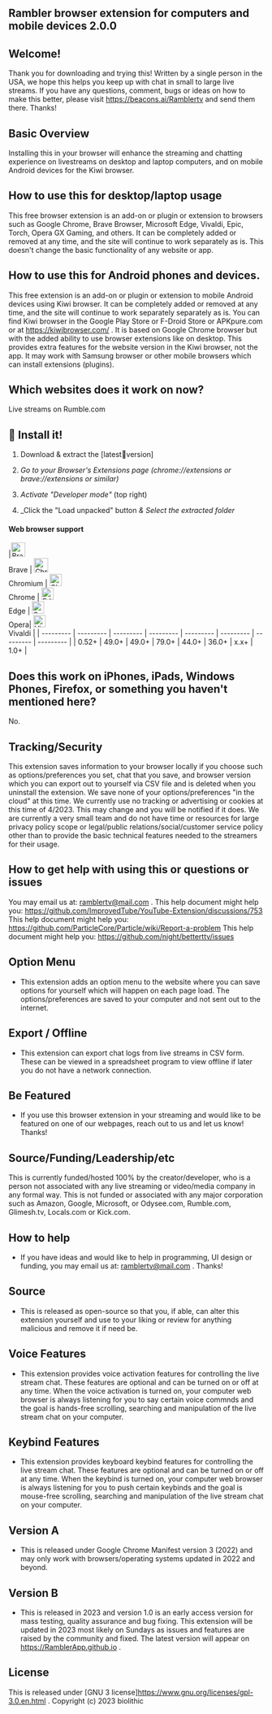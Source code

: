 <!-- /* Copyright 2023 biolithic. All rights reserved. */ -->
## Rambler browser extension for computers and mobile devices 2.0.0


## Welcome!

Thank you for downloading and trying this!  Written by a single person in the USA, we hope this helps you keep up with chat in small to large live streams. If you have any questions, comment, bugs or ideas on how to make this better, please visit https://beacons.ai/Ramblertv and send them there. Thanks!


## Basic Overview

Installing this in your browser will enhance the streaming and chatting experience on livestreams on desktop and laptop computers, and on mobile Android devices for the Kiwi browser.


## How to use this for desktop/laptop usage

This free browser extension is an add-on or plugin or extension to browsers such as Google Chrome, Brave Browser, Microsoft Edge, Vivaldi, Epic, Torch, Opera GX Gaming, and others. It can be completely added or removed at any time, and the site will continue to work separately as is. This doesn't change the basic functionality of any website or app.


## How to use this for Android phones and devices.

This free extension is an add-on or plugin or extension to mobile Android devices using Kiwi browser. It can be completely added or removed at any time, and the site will continue to work separately separately as is. You can find Kiwi browser in the Google Play Store or F-Droid Store or APKpure.com or at https://kiwibrowser.com/ . It is based on Google Chrome browser but with the added ability to use browser extensions like on desktop. This provides extra features for the website version in the Kiwi browser, not the app. It may work with Samsung browser or other mobile browsers which can install extensions (plugins).


## Which websites does it work on now?
Live streams on Rumble.com


## 🔧 Install it!

1. Download & extract the [latest🧪version] 

2. _Go to your Browser's Extensions page (chrome://extensions or brave://extensions or similar)_ 

3. _Activate "Developer mode"_ (top right)

4. _Click the "Load unpacked" button _& Select the extracted folder_


#### Web browser support 
|[<img src="https://raw.githubusercontent.com/alrra/browser-logos/master/src/brave/brave_48x48.png" alt="Brave" width="28px" />](https://brave.com)</br>Brave | [<img src="https://raw.githubusercontent.com/alrra/browser-logos/master/src/chromium/chromium_48x48.png" alt="Chromium" width="28px" />](https://github.com/chromium/chromium)</br>Chromium | [<img src="https://raw.githubusercontent.com/alrra/browser-logos/master/src/chrome/chrome_48x48.png" alt="Chrome" width="24px" />](https://chrome.google.com/webstore/detail/improve-youtube-open-sour/bnomihfieiccainjcjblhegjgglakjdd)</br>Chrome | [<img src="https://raw.githubusercontent.com/alrra/browser-logos/master/src/edge/edge_48x48.png" alt="Edge" width="24px" height="24px" />](https://www.microsoft.com/edge)</br>Edge | [<img src="https://raw.githubusercontent.com/alrra/browser-logos/master/src/opera/opera_48x48.png" alt="Opera" width="24px" height="24px" />](https://addons.opera.com/en/extensions/details/install-chrome-extensions/)</br>Opera|  [<img src="https://raw.githubusercontent.com/alrra/browser-logos/master/src/vivaldi/vivaldi_48x48.png" alt="Vivaldi" width="24px" height="24px" />](https://github.com/ric2b/Vivaldi-browser)</br>Vivaldi |
| --------- | --------- | --------- | --------- | --------- | --------- | --------- | --------- |
| 0.52+ | 49.0+ | 49.0+ | 79.0+ | 44.0+ | 36.0+ | x.x+ | 1.0+ |


## Does this work on iPhones, iPads, Windows Phones, Firefox, or something you haven't mentioned here?

No.


## Tracking/Security

This extension saves information to your browser locally if you choose such as options/preferences you set, chat that you save, and browser version which you can export out to yourself via CSV file and is deleted when you uninstall the extension. We save none of your options/preferences "in the cloud" at this time.  We currently use no tracking or advertising or cookies at this time of 4/2023. This may change and you will be notified if it does. We are currently a very small team and do not have time or resources for large privacy policy scope or legal/public relations/social/customer service policy other than to provide the basic technical features needed to the streamers for their usage.


## How to get help with using this or questions or issues

You may email us at: ramblertv@mail.com .
This help document might help you: https://github.com/ImprovedTube/YouTube-Extension/discussions/753
This help document might help you: https://github.com/ParticleCore/Particle/wiki/Report-a-problem
This help document might help you: https://github.com/night/betterttv/issues

## Option Menu

- This extension adds an option menu to the website where you can save options for yourself which will happen on each page load. The options/preferences are saved to your computer and not sent out to the internet.


## Export / Offline

- This extension can export chat logs from live streams in CSV form.  These can be viewed in a spreadsheet program to view offline if later you do not have a network connection.


## Be Featured

- If you use this browser extension in your streaming and would like to be featured on one of our webpages, reach out to us and let us know!  Thanks!


## Source/Funding/Leadership/etc

This is currently funded/hosted 100% by the creator/developer, who is a person not associated with any live streaming or video/media company in any formal way. This is not funded or associated with any major corporation such as Amazon, Google, Microsoft, or Odysee.com, Rumble.com, Glimesh.tv, Locals.com or Kick.com.


## How to help

- If you have ideas and would like to help in programming, UI design or funding, you may email us at: ramblertv@mail.com .  Thanks!


## Source

- This is released as open-source so that you, if able, can alter this extension yourself and use to your liking or review for anything malicious and remove it if need be.


## Voice Features

- This extension provides voice activation features for controlling the live stream chat. These features are optional and can be turned on or off at any time. When the voice activation is turned on, your computer web browser is always listening for you to say certain voice commnds and the goal is hands-free scrolling, searching and manipulation of the live stream chat on your computer.


## Keybind Features

- This extension provides keyboard keybind features for controlling the live stream chat. These features are optional and can be turned on or off at any time. When the keybind is turned on, your computer web browser is always listening for you to push certain keybinds and the goal is mouse-free scrolling, searching and manipulation of the live stream chat on your computer.


## Version A

- This is released under Google Chrome Manifest version 3 (2022) and may only work with browsers/operating systems updated in 2022 and beyond.


## Version B

- This is released in 2023 and version 1.0 is an early access version for mass testing, quality assurance and bug fixing. This extension will be updated in 2023 most likely on Sundays as issues and features are raised by the community and fixed. The latest version will appear on https://RamblerApp.github.io .


## License

This is released under [GNU 3 license]https://www.gnu.org/licenses/gpl-3.0.en.html . Copyright (c) 2023 biolithic
